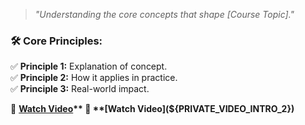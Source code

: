 > *"Understanding the core concepts that shape [Course Topic]."*

### 🛠️ Core Principles:
✅ **Principle 1:** Explanation of concept.  
✅ **Principle 2:** How it applies in practice.  
✅ **Principle 3:** Real-world impact.

🎥 **[Watch Video](${PRIVATE_VIDEO_INTRO_1})**  
🎥 **[Watch Video](${PRIVATE_VIDEO_INTRO_2})**
